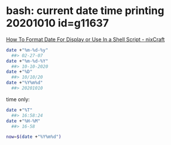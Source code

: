
# bash: current date time printing 20201010  id=g11637

[How To Format Date For Display or Use In a Shell Script - nixCraft](https://www.cyberciti.biz/faq/linux-unix-formatting-dates-for-display/)

```bash
date +"%m-%d-%y"
  ##> 02-27-07
date +"%m-%d-%Y"
  ##> 10-10-2020
date +"%D"
  ##> 10/10/20
date +"%Y%m%d"
  ##> 20201010
```

time only:

```bash
date +"%T"
  ##> 16:58:24
date +"%H-%M"
  ##> 16-58

```

```bash
now=$(date +"%Y%m%d")
```

